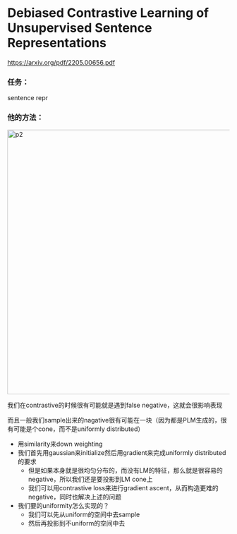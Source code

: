 # Debiased Contrastive Learning of Unsupervised Sentence Representations

https://arxiv.org/pdf/2205.00656.pdf

### 任务：

sentence repr

### 他的方法：

<img src="https://p.ipic.vip/1tieed.png" alt="p2" width="600"/>

我们在contrastive的时候很有可能就是遇到false negative，这就会很影响表现

而且一般我们sample出来的nagative很有可能在一块（因为都是PLM生成的，很有可能是个cone，而不是uniformly distributed）

* 用similarity来down weighting
* 我们首先用gaussian来initialize然后用gradient来完成uniformly distributed的要求
  * 但是如果本身就是很均匀分布的，而没有LM的特征，那么就是很容易的negative，所以我们还是要投影到LM cone上
  * 我们可以用contrastive loss来进行gradient ascent，从而构造更难的negative，同时也解决上述的问题
* 我们要的uniformity怎么实现的？
  * 我们可以先从uniform的空间中去sample
  * 然后再投影到不uniform的空间中去
